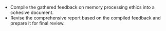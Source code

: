 - Compile the gathered feedback on memory processing ethics into a cohesive document.
- Revise the comprehensive report based on the compiled feedback and prepare it for final review.